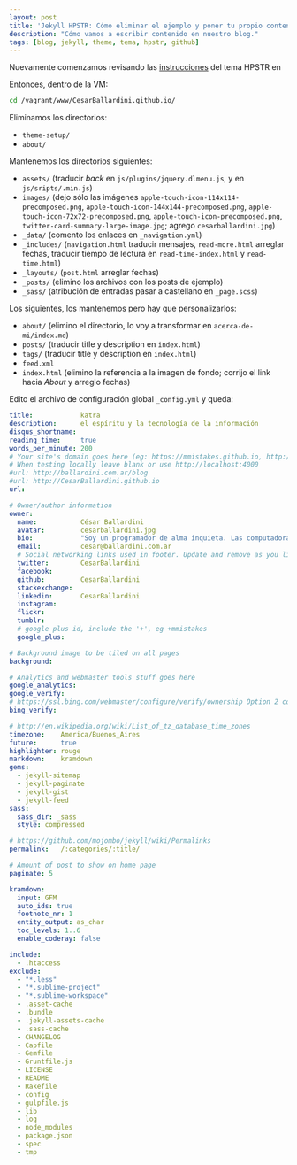 ```yaml
---
layout: post
title: 'Jekyll HPSTR: Cómo eliminar el ejemplo y poner tu propio contenido'
description: "Cómo vamos a escribir contenido en nuestro blog."
tags: [blog, jekyll, theme, tema, hpstr, github]
---
```


Nuevamente comenzamos revisando las [instrucciones](https://mmistakes.github.io/hpstr-jekyll-theme/theme-setup/) del tema HPSTR en 

Entonces, dentro de la VM:

```bash
cd /vagrant/www/CesarBallardini.github.io/
```
Eliminamos los directorios:

* `theme-setup/`
* `about/`

Mantenemos los directorios siguientes:

* `assets/` (traducir _back_ en `js/plugins/jquery.dlmenu.js`, y en `js/sripts/.min.js`)
* `images/` (dejo sólo las imágenes `apple-touch-icon-114x114-precomposed.png`, `apple-touch-icon-144x144-precomposed.png`, `apple-touch-icon-72x72-precomposed.png`, `apple-touch-icon-precomposed.png`, `twitter-card-summary-large-image.jpg`; agrego `cesarballardini.jpg`)
* `_data/` (comento los enlaces en `_navigation.yml`)
* `_includes/` (`navigation.html` traducir mensajes, `read-more.html` arreglar fechas, traducir tiempo de lectura en `read-time-index.html` y `read-time.html`)
* `_layouts/` (`post.html` arreglar fechas)
* `_posts/` (elimino los archivos con los posts de ejemplo)
* `_sass/` (atribución de entradas pasar a castellano en `_page.scss`)


Los siguientes, los mantenemos pero hay que personalizarlos:

* ```about/``` (elimino el directorio, lo voy a transformar en `acerca-de-mi/index.md`)
* ```posts/``` (traducir title y description en `index.html`)
* ```tags/```   (traducir title y description en `index.html`)
* ```feed.xml```
* ```index.html``` (elimino la referencia a la imagen de fondo; corrijo el link hacia _About_ y arreglo fechas)

Edito el archivo de configuración global ```_config.yml``` y queda:

```yaml
title:            katra
description:      el espíritu y la tecnología de la información
disqus_shortname: 
reading_time:     true
words_per_minute: 200
# Your site's domain goes here (eg: https://mmistakes.github.io, http://yourdomain.com, etc)
# When testing locally leave blank or use http://localhost:4000
#url: http://ballardini.com.ar/blog
#url: http://CesarBallardini.github.io
url:

# Owner/author information
owner:
  name:           César Ballardini
  avatar:         cesarballardini.jpg
  bio:            "Soy un programador de alma inquieta. Las computadoras te incitan a programar, y una vez que empiezas, no se puede detener."
  email:          cesar@ballardini.com.ar
  # Social networking links used in footer. Update and remove as you like.
  twitter:        CesarBallardini
  facebook:       
  github:         CesarBallardini
  stackexchange:  
  linkedin:       CesarBallardini
  instagram:      
  flickr:         
  tumblr:         
  # google plus id, include the '+', eg +mmistakes
  google_plus:

# Background image to be tiled on all pages
background: 

# Analytics and webmaster tools stuff goes here
google_analytics:   
google_verify:      
# https://ssl.bing.com/webmaster/configure/verify/ownership Option 2 content= goes here
bing_verify:         

# http://en.wikipedia.org/wiki/List_of_tz_database_time_zones
timezone:    America/Buenos_Aires
future:      true
highlighter: rouge
markdown:    kramdown
gems:
  - jekyll-sitemap
  - jekyll-paginate
  - jekyll-gist
  - jekyll-feed
sass:
  sass_dir: _sass
  style: compressed

# https://github.com/mojombo/jekyll/wiki/Permalinks
permalink:   /:categories/:title/

# Amount of post to show on home page
paginate: 5

kramdown:
  input: GFM
  auto_ids: true
  footnote_nr: 1
  entity_output: as_char
  toc_levels: 1..6
  enable_coderay: false

include: 
  - .htaccess
exclude: 
  - "*.less"
  - "*.sublime-project"
  - "*.sublime-workspace"
  - .asset-cache
  - .bundle
  - .jekyll-assets-cache
  - .sass-cache
  - CHANGELOG
  - Capfile
  - Gemfile
  - Gruntfile.js
  - LICENSE
  - README
  - Rakefile
  - config
  - gulpfile.js
  - lib
  - log
  - node_modules
  - package.json
  - spec
  - tmp
```


